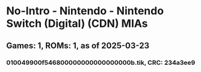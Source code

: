 # No-Intro - Nintendo - Nintendo Switch (Digital) (CDN) MIAs
## Games: 1, ROMs: 1, as of 2025-03-23

### 010049900f546800000000000000000b.tik, CRC: 234a3ee9
